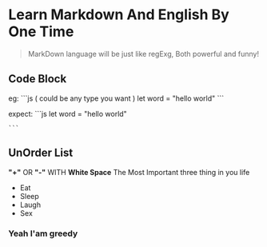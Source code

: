 # Learn Markdown And English By One Time

> MarkDown language will be just like regExg, Both powerful and funny!

## Code Block

eg:
    \```js ( could be any type you want )
     let word = "hello world"
    \```

expect:
    ```js
     let word = "hello world"

    ```

## UnOrder List

**"\+"** OR **"\-"** WITH **White Space**
The Most Important three thing in you life

+ Eat
+ Sleep
+ Laugh
+ Sex

### Yeah I'am greedy
